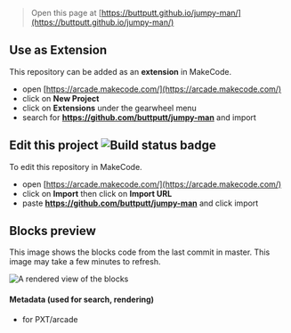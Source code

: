  


> Open this page at [https://buttputt.github.io/jumpy-man/](https://buttputt.github.io/jumpy-man/)

## Use as Extension

This repository can be added as an **extension** in MakeCode.

* open [https://arcade.makecode.com/](https://arcade.makecode.com/)
* click on **New Project**
* click on **Extensions** under the gearwheel menu
* search for **https://github.com/buttputt/jumpy-man** and import

## Edit this project ![Build status badge](https://github.com/buttputt/jumpy-man/workflows/MakeCode/badge.svg)

To edit this repository in MakeCode.

* open [https://arcade.makecode.com/](https://arcade.makecode.com/)
* click on **Import** then click on **Import URL**
* paste **https://github.com/buttputt/jumpy-man** and click import

## Blocks preview

This image shows the blocks code from the last commit in master.
This image may take a few minutes to refresh.

![A rendered view of the blocks](https://github.com/buttputt/jumpy-man/raw/master/.github/makecode/blocks.png)

#### Metadata (used for search, rendering)

* for PXT/arcade
<script src="https://makecode.com/gh-pages-embed.js"></script><script>makeCodeRender("{{ site.makecode.home_url }}", "{{ site.github.owner_name }}/{{ site.github.repository_name }}");</script>
